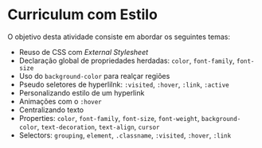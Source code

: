 # Curriculum com Estilo

O objetivo desta atividade consiste em abordar os seguintes temas:

- Reuso de CSS com _External Stylesheet_
- Declaração global de propriedades herdadas: `color`, `font-family`, `font-size`
- Uso do `background-color` para realçar regiões
- Pseudo seletores de hyperlilnk: `:visited`, `:hover`, `:link`, `:active`
- Personalizando estilo de um hyperlink
- Animações com o `:hover`
- Centralizando texto
- Properties: `color`, `font-family`, `font-size`, `font-weight`, `background-color`, `text-decoration`, `text-align`, `cursor`
- Selectors: `grouping`, `element`, `.classname`, `:visited`, `:hover`, `:link`
